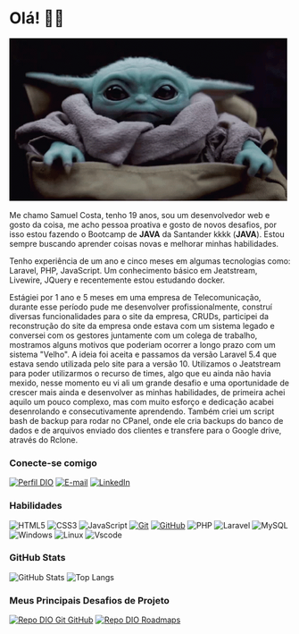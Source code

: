 # Olá! 👀👋
![alt text](image-7.png)


Me chamo Samuel Costa, tenho 19 anos, sou um desenvolvedor web e gosto da coisa, me acho pessoa proativa e gosto de novos desafios, por isso estou fazendo o Bootcamp de **JAVA** da Santander kkkk (**JAVA**). Estou sempre buscando aprender coisas novas e melhorar minhas habilidades.

Tenho experiência de um ano e cinco meses em algumas tecnologias como: Laravel, PHP, JavaScript.
Um conhecimento básico em Jeatstream, Livewire, JQuery e recentemente estou estudando docker.

Estágiei por 1 ano e 5 meses em uma empresa de Telecomunicação, durante esse período pude me desenvolver profissionalmente, construí diversas funcionalidades para o site da empresa, CRUDs, participei da reconstrução do site da empresa onde estava com um sistema legado e conversei com os gestores juntamente com um colega de trabalho, mostramos alguns motivos que poderiam ocorrer a longo prazo com um sistema "Velho". A ideia foi aceita e passamos da versão Laravel 5.4 que estava sendo utilizada pelo site para a versão 10. Utilizamos o Jeatstream para poder utilizarmos o recurso de times, algo que eu ainda não havia mexido, nesse momento eu vi ali um grande desafio e uma oportunidade de crescer mais ainda e desenvolver as minhas habilidades, de primeira achei aquilo um pouco complexo, mas com muito esforço e dedicação acabei desenrolando e consecutivamente aprendendo.
Também criei um script bash de backup para rodar no CPanel, onde ele cria backups do banco de dados e de arquivos enviado dos clientes e transfere para o Google drive, através do Rclone.

### Conecte-se comigo

[![Perfil DIO](https://img.shields.io/badge/-Meu%20Perfil%20na%20DIO-30A3DC?style=for-the-badge)](https://web.dio.me/users/dev_samuelcosta/)
[![E-mail](https://img.shields.io/badge/-Email-000?style=for-the-badge&logo=microsoft-outlook&logoColor=E94D5F)](mailto:dev.samuelcosta@gmail.com)
[![LinkedIn](https://img.shields.io/badge/-LinkedIn-000?style=for-the-badge&logo=linkedin&logoColor=30A3DC)](https://www.linkedin.com/in/antoniosamuel/)

### Habilidades

![HTML5](https://img.shields.io/badge/HTML-000?style=for-the-badge&logo=html5&logoColor=30A3DC)
![CSS3](https://img.shields.io/badge/CSS3-000?style=for-the-badge&logo=css3&logoColor=E94D5F)
![JavaScript](https://img.shields.io/badge/JavaScript-000?style=for-the-badge&logo=javascript&logoColor=30A3DC)
[![Git](https://img.shields.io/badge/Git-000?style=for-the-badge&logo=git&logoColor=E94D5F)](https://git-scm.com/doc)
[![GitHub](https://img.shields.io/badge/GitHub-000?style=for-the-badge&logo=github&logoColor=30A3DC)](https://docs.github.com/)
![PHP](https://img.shields.io/badge/PHP-000?style=for-the-badge&logo=php&logoColor=30A3DC)
![Laravel](https://img.shields.io/badge/laravel-000.svg?style=for-the-badge&logo=laravel&logoColor=30A3DC)
![MySQL](https://img.shields.io/badge/MySQL-000?style=for-the-badge&logo=mysql&logoColor=30A3DC)
![Windows](https://img.shields.io/badge/Windows-000?style=for-the-badge&logo=windows&logoColor=30A3DC)
![Linux](https://img.shields.io/badge/Linux-000?style=for-the-badge&logo=linux&logoColor=30A3DC)
![Vscode](https://img.shields.io/badge/Vscode-000?style=for-the-badge&logo=visual-studio-code&logoColor=30A3DC)

### GitHub Stats

![GitHub Stats](https://github-readme-stats.vercel.app/api?username=SamuelCostaDev&theme=transparent&bg_color=000&border_color=30A3DC&show_icons=true&icon_color=30A3DC&title_color=E94D5F&text_color=FFF)
![Top Langs](https://github-readme-stats-git-masterrstaa-rickstaa.vercel.app/api/top-langs/?username=SamuelCostaDev&layout=compact&bg_color=000&border_color=30A3DC&title_color=E94D5F&text_color=FFF)

### Meus Principais Desafios de Projeto

[![Repo DIO Git GitHub](https://github-readme-stats.vercel.app/api/pin/?username=SamuelCostaDev&repo=desafio-kidopi&bg_color=000&border_color=30A3DC&show_icons=true&icon_color=30A3DC&title_color=E94D5F&text_color=FFF)](https://github.com/SamuelCostaDev/desafio-kidopi)
[![Repo DIO Roadmaps](https://github-readme-stats.vercel.app/api/pin/?username=SamuelCostaDev&repo=Sunset-and-Sunrise&bg_color=000&border_color=30A3DC&show_icons=true&icon_color=30A3DC&title_color=E94D5F&text_color=FFF)](https://github.com/SamuelCostaDev/Sunset-and-Sunrise)
